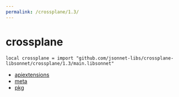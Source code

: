 ```yaml
---
permalink: /crossplane/1.3/
---
```


# crossplane

```jsonnet
local crossplane = import "github.com/jsonnet-libs/crossplane-libsonnet/crossplane/1.3/main.libsonnet"
```



* [apiextensions](apiextensions/index.md)
* [meta](meta/index.md)
* [pkg](pkg/index.md)